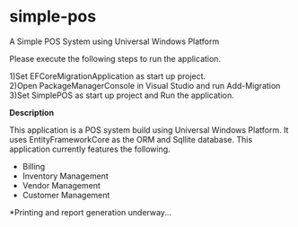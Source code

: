 # simple-pos
A Simple POS System using Universal Windows Platform

Please execute the following steps to run the application.

1)Set EFCoreMigrationApplication as start up project.</br>
2)Open PackageManagerConsole in Visual Studio and run Add-Migration <Give a name to the migration></br>
3)Set SimplePOS as start up project and Run the application.

<b>Description</b></br>

<p>
This application is a POS system build using Universal Windows Platform. It uses EntityFrameworkCore as the ORM and Sqllite database.
This application currently features the following.</p>

<ul>
  <li>Billing</li>
  <li>Inventory Management</li>
  <li>Vendor Management</li>
  <li>Customer Management</li>
</ul>

*Printing and report generation underway...
